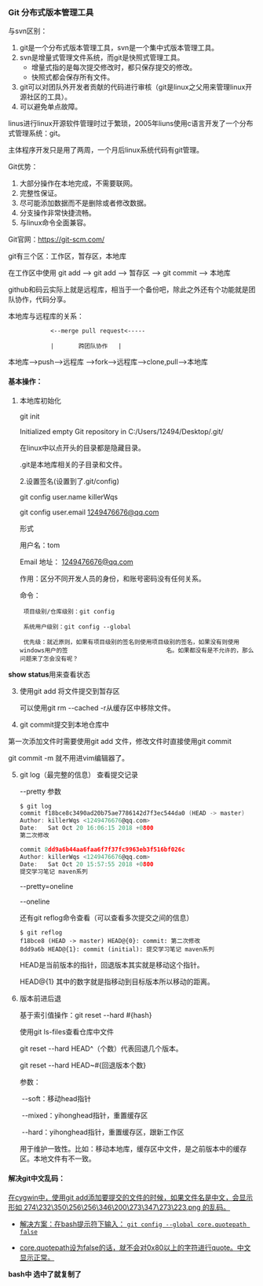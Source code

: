 ### Git 分布式版本管理工具

与svn区别：

1. git是一个分布式版本管理工具，svn是一个集中式版本管理工具。
2. svn是增量式管理文件系统，而git是快照式管理工具。
   - 增量式指的是每次提交修改时，都只保存提交的修改。
   - 快照式都会保存所有文件。
3. git可以对团队外开发者贡献的代码进行审核（git是linux之父用来管理linux开源社区的工具）。
4. 可以避免单点故障。

linus进行linux开源软件管理时过于繁琐，2005年liuns使用c语言开发了一个分布式管理系统：git。

主体程序开发只是用了两周，一个月后linux系统代码有git管理。



Git优势：

1. 大部分操作在本地完成，不需要联网。
2. 完整性保证。
3. 尽可能添加数据而不是删除或者修改数据。
4. 分支操作非常快捷流畅。
5. 与linux命令全面兼容。

Git官网：https://git-scm.com/



git有三个区：工作区，暂存区，本地库

在工作区中使用 git add --> git add --> 暂存区 --> git commit --> 本地库

github和码云实际上就是远程库，相当于一个备份吧，除此之外还有个功能就是团队协作，代码分享。



本地库与远程库的关系：

				<--merge pull request<-----

				|		跨团队协作	|

本地库-->push-->远程库 -->fork-->远程库-->clone,pull-->本地库



#### 基本操作：

1. 本地库初始化	

	git init

	Initialized empty Git repository in C:/Users/12494/Desktop/.git/

	在linux中以点开头的目录都是隐藏目录。

	.git是本地库相关的子目录和文件。

   2.设置签名(设置到了.git/config)

	git config user.name killerWqs

	git config user.email 1249476676@qq.com

	形式

	用户名：tom

	Email 地址： 1249476676@qq.com

	作用：区分不同开发人员的身份，和账号密码没有任何关系。

	命令：

		项目级别/仓库级别：git config

		系统用户级别：git config --global

		优先级：就近原则，如果有项目级别的签名则使用项目级别的签名，如果没有则使用windows用户的签			   				名。如果都没有是不允许的，那么问题来了怎会没有呢？

**show status**用来查看状态

3. 使用git add 将文件提交到暂存区

   可以使用git rm --cached <file> -r从缓存区中移除文件。

4. git commit提交到本地仓库中

第一次添加文件时需要使用git add 文件，修改文件时直接使用git commit

git commit -m <message> <file> 就不用进vim编辑器了。

5. git log（最完整的信息） 查看提交记录

   --pretty 参数

   ```c
   $ git log
   commit f18bce8c3490ad20b75ae7786142d7f3ec544da0 (HEAD -> master)
   Author: killerWqs <1249476676@qq.com>
   Date:   Sat Oct 20 16:06:15 2018 +0800
   第二次修改
   
   commit 8dd9a6b44aa6faa6f7f37fc9963eb3f516bf026c
   Author: killerWqs <1249476676@qq.com>
   Date:   Sat Oct 20 15:57:55 2018 +0800
   提交学习笔记 maven系列
   ```

   --pretty=oneline

   --oneline

   还有git reflog命令查看（可以查看多次提交之间的信息）

   ```
   $ git reflog
   f18bce8 (HEAD -> master) HEAD@{0}: commit: 第二次修改
   8dd9a6b HEAD@{1}: commit (initial): 提交学习笔记 maven系列
   ```

   HEAD是当前版本的指针，回退版本其实就是移动这个指针。

   HEAD@{1} 其中的数字就是指移动到目标版本所以移动的距离。

6. 版本前进后退

   基于索引值操作：git reset --hard #{hash}

   使用git ls-files查看仓库中文件

   git reset --hard HEAD^（个数）代表回退几个版本。

   git reset --hard HEAD~#{回退版本个数}

   参数：

   ​	--soft：移动head指针

   ​	--mixed：yihonghead指针，重置缓存区

   ​	--hard：yihonghead指针，重置缓存区，跟新工作区

   用于维护一致性。比如：移动本地库，缓存区中文件，是之前版本中的缓存区。本地文件有不一致。

#### 解决git中文乱码：

<u>在cygwin中，使用git add添加要提交的文件的时候，如果文件名是中文，会显示形如 274\232\350\256\256\346\200\273\347\273\223.png 的乱码。</u> 

- <u>解决方案：在bash提示符下输入： `git config --global core.quotepath false`</u>

- <u>core.quotepath设为false的话，就不会对0x80以上的字符进行quote。中文显示正常。</u> 


**bash中 选中了就复制了**

